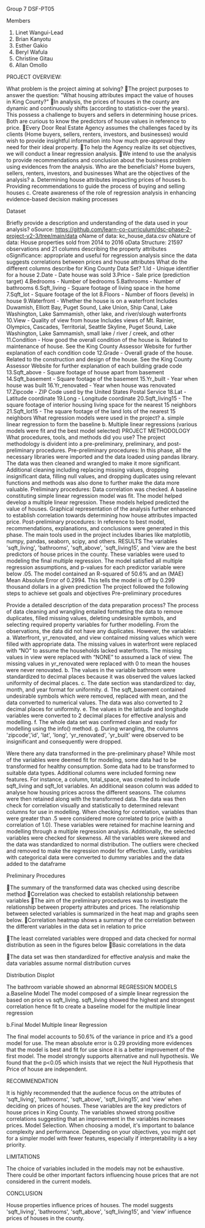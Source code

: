 Group 7 DSF-PT05

Members

1. Linet Wangui-Lead
2. Brian Kanyotu
3. Esther Gakio
4. Beryl Wafula
5. Christine Gitau
6. Allan Omollo

PROJECT OVERVIEW:

What problem is the project aiming at solving?
The project purposes to answer the question: "What housing attributes impact the value of houses in King County?"
In analysis, the prices of houses in the county are dynamic and continuously shifts (according to statistics-over the years). This possess a challenge to buyers and sellers in determining house prices. Both are curious to know the predictors of house values in reference to price.
Every Door Real Estate Agency assumes the challenges faced by its clients (Home buyers, sellers, renters, investors, and businesses) would wish to provide insightful information into how much pre-approval they need for their ideal property.
To help the Agency realize its set objectives, we will conduct a linear regression analysis.
We intend to use the analysis to provide recommendations and conclusion about the business problem using evidences from the analysis.
Who are the beneficials?
Home buyers, sellers, renters, investors, and businesses
What are the objectives of the analysis?
a. Determining house attributes impacting prices of houses
b. Providing recommendations to guide the process of buying and selling houses
c. Create awareness of the role of regression analysis in enhancing evidence-based decision making processes

Dataset

Briefly provide a description and understanding of the data used in your analysis?
oSource: https://github.com/learn-co-curriculum/dsc-phase-2-project-v2-3/tree/main/data
oName of data: kc_house_data.csv
oNature of data: House properties sold from 2014 to 2016
oData Structure: 21597 observations and 21 columns describing the property attributes
oSignificance: appropriate and useful for regression analysis since the data suggests correlations between prices and house attributes
What do the different columns describe for King County Data Set?
1.Id - Unique identifier for a house
2.Date - Date house was sold
3.Price - Sale price (prediction target)
4.Bedrooms - Number of bedrooms
5.Bathrooms - Number of bathrooms
6.Sqft_living - Square footage of living space in the home
7.Sqft_lot - Square footage of the lot
8.Floors - Number of floors (levels) in house
9.Waterfront - Whether the house is on a waterfront
Includes Duwamish, Elliott Bay, Puget Sound, Lake Union, Ship Canal, Lake Washington, Lake Sammamish, other lake, and river/slough waterfronts
10.View - Quality of view from house
Includes views of Mt. Rainier, Olympics, Cascades, Territorial, Seattle Skyline, Puget Sound, Lake Washington, Lake Sammamish, small lake / river / creek, and other
11.Condition - How good the overall condition of the house is. Related to maintenance of house.
See the King County Assessor Website for further explanation of each condition code
12.Grade - Overall grade of the house. Related to the construction and design of the house.
See the King County Assessor Website for further explanation of each building grade code
13.Sqft_above - Square footage of house apart from basement
14.Sqft_basement - Square footage of the basement
15.Yr_built - Year when house was built
16.Yr_renovated - Year when house was renovated
17.Zipcode - ZIP Code used by the United States Postal Service
18.Lat - Latitude coordinate
19.Long - Longitude coordinate
20.Sqft_living15 - The square footage of interior housing living space for the nearest 15 neighbors
21.Sqft_lot15 - The square footage of the land lots of the nearest 15 neighbors
What regression models were used in the project?
a. simple linear regression to form the baseline
b. Multiple linear regressions (various models were fit and the best model selected)
PROJECT METHODOLOGY
What procedures, tools, and methods did you use?
The project methodology is divident into a pre-preliminary, preliminary, and post-preliminary procedures.
Pre-preliminary procedures: In this phase, all the necessary libraries were imported and the data loaded using pandas library. The data was then cleaned and wrangled to make it more significant. Additional cleaning including replacing missing values, dropping insignificant data, filling null values, and dropping duplicates using relevant functions and methods was also done to further make the data more valuable.
Preliminary procedures: Data correlation was checked. A baseline constituting simple linear regression model was fit. The model helped develop a multiple linear regression. These models helped predicted the value of houses. Graphical representation of the analysis further enhanced to establish correlation towards determining how house attributes impacted price.
Post-preliminary procedures: In reference to best model, recommendations, explanations, and conclusions were generated in this phase.
The main tools used in the project includes libaries like matplotlib, numpy, pandas, seaborn, scipy, and others.
RESULTS
The variables 'sqft_living', 'bathrooms', 'sqft_above', 'sqft_living15’, and 'view are the best predictors of house prices in the county. These variables were used to modeling the final multiple regression. The model satisfied all multiple regression assumptions, and p-values for each predictor variable were below .05. The model contained an R-squared of 50.6% and an (MAE) Mean Absolute Error of 0.2994. This tells the model is off by 0.299 thousand dollars in a given prediction
The project followed the following steps to achieve set goals and objectives
Pre-preliminary procedures

Provide a detailed description of the data preparation process?
The process of data cleaning and wrangling entailed formatting the data to remove duplicates, filled missing values, deleting undesirable symbols, and selecting required property variables for further modelling. From the observations, the data did not have any duplicates.
However, the variables:
a. Waterfront, yr_renovated, and view contained missing values which were filled with appropriate data. The missing values in waterfront were replaced with “NO” to assume the households lacked waterfronts. The missing values in view were replaced with “NONE” to assumed a lack of view. The missing values in yr_renovated were replaced with 0 to mean the houses were never renovated.
b. The values in the variable bathroom were standardized to decimal places because it was observed the values lacked uniformity of decimal places.
c. The date section was standardized to: day, month, and year format for uniformity.
d. The sqft_basement contained undesirable symbols which were removed, replaced with mean, and the data converted to numerical values. The data was also converted to 2 decimal places for uniformity.
e. The values in the latitude and longitude variables were converted to 2 decimal places for effective analysis and modelling.
f. The whole data set was confirmed clean and ready for modelling using the info() method.
g. During wrangling, the columns 'zipcode','id', 'lat', 'long', 'yr_renovated', 'yr_built' were observed to be insignificant and consequently were dropped.

Were there any data transformed in the pre-preliminary phase?
While most of the variables were deemed fit for modeling, some data had to be transformed for healthy consumption. Some data had to be transformed to suitable data types. Additional columns were included forming new features. For instance, a column, total_space, was created to include sqft_living and sqft_lot variables. An additional season column was added to analyse how housing prices across the different seasons. The columns were then retained along with the transformed data.
The data was then check for correlation visually and statistically to determined relevant columns for use in modelling. When checking for correlation, variables than were greater than .5 were considered more correlated to price (with a correlation of 1.0). These variables were retained for machine learning and modelling through a multiple regression analysis. Additionally, the selected variables were checked for skewness. All the variables were skewed and the data was standardized to normal distribution. The outliers were checked and removed to make the regression model for effective. Lastly, variables with categorical data were converted to dummy variables and the data added to the dataframe

Preliminary Procedures

The summary of the transformed data was checked using describe method
Correlation was checked to establish relationship between variables 
The aim of the preliminary procedures was to investigate the relationship between property attributes and prices. The relationship between selected variables is summarized in the heat map and graphs seen below. 
Correlation heatmap shows a summary of the correlation between the different variables in the data set in relation to price


 


The least correlated variables were dropped and data checked for normal distribution as seen in the figures below
Basic correlations in the data



The data set was then standardized for effective analysis and make the data variables assume normal distribution curves


Distribution Displot


The bathroom variable showed an abnormal 
REGRESSION MODELS
a.Baseline Model
The model composed of a simple linear regression the based on price vs sqft_living.
sqft_living showed the highest and strongest correlation hence fit to create a baseline model for the multiple linear regression



b.Final Model
Multiple linear Regression


The final model accounts to 50.6% of the variance in price and it’s a good model for use. The mean absolute error is 0.29 providing more evidences that the model is best and fit for use since it is a better improvement of the first model. The model strongly supports alternative and null hypothesis. We found that the p<0.05 which insists that we reject the Null Hypothesis that Price of house are independent. 

RECOMMENDATION

It is highly recommended that the audience focus on the attributes of 'sqft_living', 'bathrooms', 'sqft_above', 'sqft_living15’, and 'view’ when deciding on prices of houses. These variables are the key predictors of house prices in King County. The variables showed strong positive correlations suggesting that an improvement in the variables increases prices. 
Model Selection. When choosing a model, it's important to balance complexity and performance. Depending on your objectives, you might opt for a simpler model with fewer features, especially if interpretability is a key priority.

LIMITATIONS

The choice of variables included in the models may not be exhaustive. There could be other important factors influencing house prices that are not considered in the current models. 

CONCLUSION

House properties influence prices of houses. The model suggests 'sqft_living', 'bathrooms', 'sqft_above', 'sqft_living15’, and 'view’ influence prices of houses in the county. 
